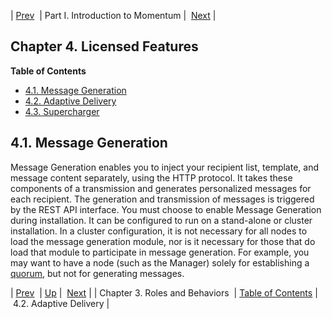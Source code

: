 | [Prev](roles_behaviors)  | Part I. Introduction to Momentum |  [Next](licensed_features.adaptive.delivery) |
## Chapter 4. Licensed Features
**Table of Contents**

* [4.1\. Message Generation](licensed_features#licensed_features.message.generation)
* [4.2\. Adaptive Delivery](licensed_features.adaptive.delivery)
* [4.3\. Supercharger](licensed_features.supercharger)

## 4.1. Message Generation
Message Generation enables you to inject your recipient list, template, and message content separately, using the HTTP protocol. It takes these components of a transmission and generates personalized messages for each recipient. The generation and transmission of messages is triggered by the REST API interface.
You must choose to enable Message Generation during installation. It can be configured to run on a stand-alone or cluster installation. In a cluster configuration, it is not necessary for all nodes to load the message generation module, nor is it necessary for those that do load that module to participate in message generation. For example, you may want to have a node (such as the Manager) solely for establishing a [quorum](glossary#gloss.quorum "Quorum"), but not for generating messages.

| [Prev](roles_behaviors)  | [Up](p.intro) |  [Next](licensed_features.adaptive.delivery) |
| Chapter 3. Roles and Behaviors  | [Table of Contents](index) |  4.2. Adaptive Delivery |
